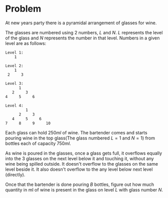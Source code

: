 # Problem

At new years party there is a pyramidal arrangement of glasses for wine.

The glasses are numbered using 2 numbers, $L$ and $N$. $L$ represents the level of the glass and $N$ represents the number in that level. Numbers in a given level are as follows:

```text
Level 1: 
    1

Level 2:
    1
 2     3

Level 3:
      1
   2     3
4     5     6

Level 4:
         1
      2     3
   4     5     6
7     8     9     10
```

Each glass can hold $250ml$ of wine. The bartender comes and starts pouring wine in the top glass(The glass numbered $L = 1$ and $N = 1$) from bottles each of capacity $750ml$.

As wine is poured in the glasses, once a glass gets full, it overflows equally into the 3 glasses on the next level below it and touching it, without any wine being spilled outside. It doesn't overflow to the glasses on the same level beside it. It also doesn't overflow to the any level below next level (directly).

Once that the bartender is done pouring $B$ bottles, figure out how much quantity in ml of wine is present in the glass on level $L$ with glass number $N$.
